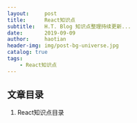 ```yaml
---
layout:     post
title:      React知识点
subtitle:   H.T. Blog 知识点整理持续更新...
date:       2019-09-09
author:     haotian
header-img: img/post-bg-universe.jpg
catalog: true
tags:
    - React知识点
---
```


## 文章目录
1. React知识点目录
